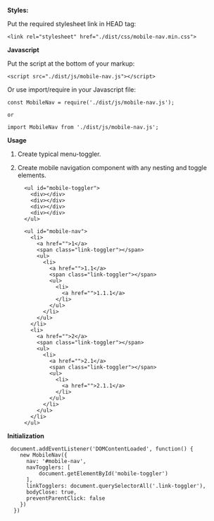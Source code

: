 **Styles:**
  
  Put the required stylesheet link in HEAD tag:
  
    <link rel="stylesheet" href="./dist/css/mobile-nav.min.css">
    
**Javascript**    
    
Put the script at the bottom of your markup: 

    <script src="./dist/js/mobile-nav.js"></script>    
   
Or use import/require in your Javascript file:
    
    const MobileNav = require('./dist/js/mobile-nav.js');
    
    or
    
    import MobileNav from './dist/js/mobile-nav.js';
 
**Usage**
     
1. Create typical menu-toggler.
2. Create mobile navigation component with any nesting and toggle elements. 
      
         <ul id="mobile-toggler">
           <div></div>
           <div></div>
           <div></div>
           <div></div>
         </ul>
         
         <ul id="mobile-nav">
           <li>
             <a href="">1</a>
             <span class="link-toggler"></span>
             <ul>
               <li>
                 <a href="">1.1</a>
                 <span class="link-toggler"></span>
                 <ul>
                   <li>
                     <a href="">1.1.1</a>
                   </li>
                 </ul>
               </li>
             </ul>
           </li>
           <li>
             <a href="">2</a>
             <span class="link-toggler"></span>
             <ul>
               <li>
                 <a href="">2.1</a>
                 <span class="link-toggler"></span>
                 <ul>
                   <li>
                     <a href="">2.1.1</a>
                   </li>
                 </ul>
               </li>
             </ul>
           </li>
         </ul>
         
**Initialization**
 
     document.addEventListener('DOMContentLoaded', function() {
        new MobileNav({
          nav: '#mobile-nav',
          navTogglers: [
              document.getElementById('mobile-toggler')
          ],
          linkTogglers: document.querySelectorAll('.link-toggler'),
          bodyClose: true,
          preventParentClick: false
        })
      })
